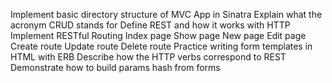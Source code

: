 
Implement basic directory structure of MVC App in Sinatra
Explain what the acronym CRUD stands for
Define REST and how it works with HTTP
Implement RESTful Routing
	Index page
	Show page
	New page
	Edit page
	Create route
	Update route
	Delete route
Practice writing form templates in HTML with ERB
Describe how the HTTP verbs correspond to REST
Demonstrate how to build params hash from forms


